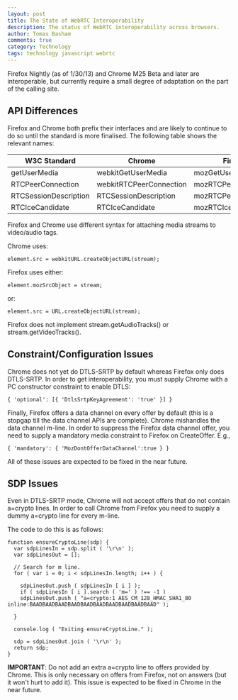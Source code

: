 ```yaml
---
layout: post
title: The State of WebRTC Interoperability
description: The status of WebRTC interoperability across browsers.
author: Tomas Basham
comments: true
category: Technology
tags: technology javascript webrtc
---
```

Firefox Nightly (as of 1/30/13) and Chrome M25 Beta and later are interoperable, but currently require a small degree of adaptation on the part of the calling site.

## API Differences

Firefox and Chrome both prefix their interfaces and are likely to continue to do so until the standard is more finalised. The following table shows the relevant names:

| W3C Standard          | Chrome                  | Firefox              |
|-----------------------|-------------------------|----------------------|
| getUserMedia          | webkitGetUserMedia      | mozGetUserMedia      |
| RTCPeerConnection     | webkitRTCPeerConnection | mozRTCPeerConnection |
| RTCSessionDescription | RTCSessionDescription   | mozRTCPeerConnection |
| RTCIceCandidate       | RTCIceCandidate         | mozRTCIceCandidate   |

Firefox and Chrome use different syntax for attaching media streams to video/audio tags.

Chrome uses:

    element.src = webkitURL.createObjectURL(stream);

Firefox uses either:

    element.mozSrcObject = stream;

or:

    element.src = URL.createObjectURL(stream);

Firefox does not implement stream.getAudioTracks() or stream.getVideoTracks().

## Constraint/Configuration Issues

Chrome does not yet do DTLS-SRTP by default whereas Firefox only does DTLS-SRTP. In order to get interoperability, you must supply Chrome with a PC constructor constraint to enable DTLS:

    { 'optional': [{ 'DtlsSrtpKeyAgreement': 'true' }] }

Finally, Firefox offers a data channel on every offer by default (this is a stopgap till the data channel APIs are complete). Chrome mishandles the data channel m-line. In order to suppress the Firefox data channel offer, you need to supply a mandatory media constraint to Firefox on CreateOffer. E.g.,

    { 'mandatory': { 'MozDontOfferDataChannel':true } }

All of these issues are expected to be fixed in the near future.

## SDP Issues

Even in DTLS-SRTP mode, Chrome will not accept offers that do not contain a=crypto lines. In order to call Chrome from Firefox you need to supply a dummy a=crypto line for every m-line.

The code to do this is as follows:

    function ensureCryptoLine(sdp) {
      var sdpLinesIn = sdp.split ( '\r\n' );
      var sdpLinesOut = [];

      // Search for m line.
      for ( var i = 0; i < sdpLinesIn.length; i++ ) {

        sdpLinesOut.push ( sdpLinesIn [ i ] );
        if ( sdpLinesIn [ i ].search ( 'm=' ) !== -1 )
        sdpLinesOut.push ( "a=crypto:1 AES_CM_128_HMAC_SHA1_80 inline:BAADBAADBAADBAADBAADBAADBAADBAADBAADBAAD" );

      }

      console.log ( "Exiting ensureCryptoLine." );

      sdp = sdpLinesOut.join ( '\r\n' );
      return sdp;
    }

**IMPORTANT**: Do not add an extra a=crypto line to offers provided by Chrome. This is only necessary on offers from Firefox, not on answers (but it won't hurt to add it). This issue is expected to be fixed in Chrome in the near future.
